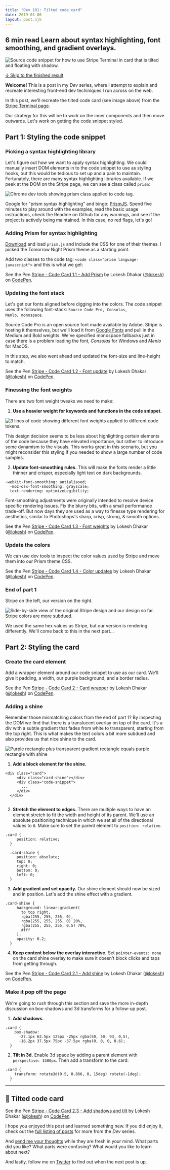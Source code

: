 ```yaml
---
title: "Dev 101: Tilted code card"
date: 2019-01-06
layout: post.njk
---
```

<h2 class="post-subtitle">
  <span class="post-time">6 min read</span>
  Learn about syntax highlighting, font smoothing, and gradient overlays.
</h2>

<div class="figure">
  <img style="max-width: 650px;" src="/media/posts/dev/101/code-card.jpg" alt="Source code snippet for how to use Stripe Terminal in card that is tilted and floating with shadow.">
</div>


<a href="#final-example">↓ Skip to the finished result</a>

<strong>Welcome!</strong> This is a post in my _Dev_ series, where I attempt to explain and recreate interesting front-end dev techiniques I run across on the web.

In this post, we'll recreate the tilted code card (see image above) from the [Stripe Terminal page](https://stripe.com/terminal).

Our strategy for this will be to work on the inner components and then move outwards. Let's work on getting the code snippet styled.

## Part 1: Styling the code snippet

### Picking a syntax highlighting library

Let's figure out how we want to apply syntax highlighting. We could manually insert DOM elements in to the code snippet to use as styling hooks, but this would be tedious to set up and a pain to maintain. Fortunately, there are many syntax highlighting libraries available. If we peek at the DOM on the Stripe page, we can see a class called `prism`:

<div class="figure max-width">
  <img src="/media/posts/dev/101/code-card-inspect-prism.png" alt="Chrome dev tools showing prism class applied to code tag.">
</div>

Google for "prism syntax highlighting" and bingo: [PrismJS](https://prismjs.com/). Spend five minutes to play around with the examples, read the basic usage instructions, check the Readme on Github for any warnings, and see if the project is actively being maintained. In this case, no red flags, let's go!

### Adding Prism for syntax highlighting
[Download](https://prismjs.com/download.html) and load `prism.js` and include the CSS for one of their themes. I picked the Tomorrow Night Prism theme as a starting point.

Add two classes to the code tag: `<code class="prism language-javascript">` and this is what we get:

<p data-height="400" data-theme-id="35671" data-slug-hash="EGLNOr" data-default-tab="result" data-user="lokesh" data-pen-title="Stripe - Code Card 1.1 - Add Prism" class="codepen">See the Pen <a href="https://codepen.io/lokesh/pen/EGLNOr/">Stripe - Code Card 1.1 - Add Prism</a> by Lokesh Dhakar (<a href="https://codepen.io/lokesh">@lokesh</a>) on <a href="https://codepen.io">CodePen</a>.</p>
<script async src="https://static.codepen.io/assets/embed/ei.js"></script>

### Updating the font stack

Let's get our fonts aligned before digging into the colors. The code snippet uses the following font-stack: <code>Source Code Pro, Consolas, Menlo, monospace</code>.

Source Code Pro is an open source font made available by Adobe. Stripe is hosting it themselves, but we'll load it from [Google Fonts](https://fonts.google.com/specimen/Source+Code+Pro) and pull in the Medium and Bold weights. We've specified monospace fallbacks just in case there is a problem loading the font, _Consolas_ for Windows and _Menlo_ for MacOS.

In this step, we also went ahead and updated the font-size and line-height to match.

<p data-height="400" data-theme-id="35671" data-slug-hash="jXxyOx" data-default-tab="result" data-user="lokesh" data-pen-title="Stripe - Code Card 1.2 - Font update" class="codepen">See the Pen <a href="https://codepen.io/lokesh/pen/jXxyOx/">Stripe - Code Card 1.2 - Font update</a> by Lokesh Dhakar (<a href="https://codepen.io/lokesh">@lokesh</a>) on <a href="https://codepen.io">CodePen</a>.</p>
<script async src="https://static.codepen.io/assets/embed/ei.js"></script>

### Finessing the font weights

There are two font weight tweaks we need to make:

1. **Use a heavier weight for keywords and functions in the code snippet.**

  <div class="figure no-border">
    <img style="max-width: 535px;" src="/media/posts/dev/101/code-card-font-weights.png" alt="3 lines of code showing different font weights applied to different code tokens.">
  </div>

  This design decision seems to be less about highlighting certain elements of the code because they have elevated importance, but rather to introduce some dynamism to the visuals. This works great in this scenario, but you might reconsider this styling if you needed to show a large number of code samples.

2. **Update font-smoothing rules.** This will make the fonts render a little thinner and crisper, especially light text on dark backgrounds.

  <pre><code class="prism language-css line-numbers">-webkit-font-smoothing: antialiased;
  -moz-osx-font-smoothing: grayscale;
  text-rendering: optimizeLegibility;</code></pre>

  Font-smoothing adjustments were originally intended to resolve device specific rendering issues. Fix the blurry bits, with a small performance trade-off. But now days they are used as a way to finesse type rendering for aesthetics, similar to Photoshops's sharp, crisp, strong, & smooth options.


<p data-height="400" data-theme-id="35671" data-slug-hash="jXxyzX" data-default-tab="result" data-user="lokesh" data-pen-title="Stripe - Code Card 1.3 - Font weights" class="codepen">See the Pen <a href="https://codepen.io/lokesh/pen/jXxyzX/">Stripe - Code Card 1.3 - Font weights</a> by Lokesh Dhakar (<a href="https://codepen.io/lokesh">@lokesh</a>) on <a href="https://codepen.io">CodePen</a>.</p>
<script async src="https://static.codepen.io/assets/embed/ei.js"></script>


### Update the colors

We can use dev tools to inspect the color values used by Stripe and move them into our Prism theme CSS.

<p data-height="400" data-theme-id="35671" data-slug-hash="BvxpeO" data-default-tab="result" data-user="lokesh" data-pen-title="Stripe - Code Card 1.4 - Color updates" class="codepen">See the Pen <a href="https://codepen.io/lokesh/pen/BvxpeO/">Stripe - Code Card 1.4 - Color updates</a> by Lokesh Dhakar (<a href="https://codepen.io/lokesh">@lokesh</a>) on <a href="https://codepen.io">CodePen</a>.</p>
<script async src="https://static.codepen.io/assets/embed/ei.js"></script>

### End of part 1

Stripe on the left, our version on the right.

<div class="figure max-width">
  <img src="/media/posts/dev/101/code-card-color-comparison.jpg" alt="Side-by-side view of the original Stripe design and our design so far. Stripe colors are more subdued.">
</div>

We used the same hex values as Stripe, but our version is rendering differently. We'll come back to this in the next part...

## Part 2: Styling the card

### Create the card element

Add a wrapper element around our code snippet to use as our card. We'll give it padding, a width, our purple background, and a border radius.

<p data-height="600" data-theme-id="35671" data-slug-hash="BvxWpb" data-default-tab="result" data-user="lokesh" data-pen-title="Stripe - Code Card 2 - Card wrapper" class="codepen">See the Pen <a href="https://codepen.io/lokesh/pen/BvxWpb/">Stripe - Code Card 2 - Card wrapper</a> by Lokesh Dhakar (<a href="https://codepen.io/lokesh">@lokesh</a>) on <a href="https://codepen.io">CodePen</a>.</p>
<script async src="https://static.codepen.io/assets/embed/ei.js"></script>

### Adding a shine

Remember those mismatching colors from the end of part 1? By inspecting the DOM we find that there is a translucent overlay on top of the card. It's a div with a subtle gradient that fades from white to transparent, starting from the top right. This is what makes the text colors a bit more subdued and also provides us that nice shine to the card.

<div class="figure max-width">
  <img src="/media/posts/dev/101/code-card-shine-equation.jpg" alt="Purple rectangle plus transparent gradient rectangle equals purple rectangle with shine">
</div>

1. **Add a block element for the shine.**

  <pre><code class="prism language-html line-numbers">&lt;div class=&quot;card&quot;&gt;
     &lt;div class=&quot;card-shine&quot;&gt;&lt;/div&gt;
     &lt;div class=&quot;code-snippet&quot;&gt;
       ...
     &lt;/div&gt;
  &lt;/div&gt;
  </div></code></pre>

2. **Stretch the element to edges.** There are multiple ways to have an element stretch to fit the width and height of its parent. We'll use an absolute positioning technique in which we set all of the directional values to <code>0</code>. Make sure to set the parent element to <code>position: relative</code>.

  <pre><code class="prism language-css line-numbers">.card {
     position: relative;
  }

  .card-shine {
     position: absolute;
     top: 0;
     right: 0;
     bottom: 0;
     left: 0;
  }</code></pre>


3. **Add gradient and set opacity.** Our shine element should now be sized and in position. Let's add the shine effect with a gradient.

  <pre><code class="prism language-css line-numbers">.card-shine {
     background: linear-gradient(
       to top right,
       rgba(255, 255, 255, 0),
       rgba(255, 255, 255, 0) 20%,
       rgba(255, 255, 255, 0.5) 70%,
       #fff
     );
     opacity: 0.2;
  }</code></pre>

4. **Keep content below the overlay interactive.** Set <code>pointer-events: none</code> on the card shine overlay to make sure it doesn't block clicks and taps from getting through.

<p data-height="520" data-theme-id="35671" data-slug-hash="xmjdMe" data-default-tab="result" data-user="lokesh" data-pen-title="Stripe - Code Card 2.1 - Add shine" class="codepen">See the Pen <a href="https://codepen.io/lokesh/pen/xmjdMe/">Stripe - Code Card 2.1 - Add shine</a> by Lokesh Dhakar (<a href="https://codepen.io/lokesh">@lokesh</a>) on <a href="https://codepen.io">CodePen</a>.</p>
<script async src="https://static.codepen.io/assets/embed/ei.js"></script>

### Make it pop off the page

We're going to rush through this section and save the more in-depth discussion on box-shadows and 3d transforms for a follow-up post.

1. **Add shadows.**

  <pre><code class="prism language-css line-numbers">.card {
    box-shadow:
      -27.1px 62.5px 125px -25px rgba(50, 50, 93, 0.5),
      -16.2px 37.5px 75px -37.5px rgba(0, 0, 0, 0.6);
  }</code></pre>


2. **Tilt in 3d.** Enable 3d space by adding a parent element with <code>perspective: 1500px</code>. Then add a transform to the card:

  <pre><code class="prism language-css line-numbers">.card {
    transform: rotate3d(0.5, 0.866, 0, 15deg) rotate(-1deg);
  }</code></pre>

---

## 🏁 Tilted code card

<a id="final-example"></a>
<p data-height="560" data-theme-id="35671" data-slug-hash="wRjeJy" data-default-tab="result" data-user="lokesh" data-pen-title="Stripe - Code Card 2.3 - Add shadows and tilt" class="codepen">See the Pen <a href="https://codepen.io/lokesh/pen/wRjeJy/">Stripe - Code Card 2.3 - Add shadows and tilt</a> by Lokesh Dhakar (<a href="https://codepen.io/lokesh">@lokesh</a>) on <a href="https://codepen.io">CodePen</a>.</p>



I hope you enjoyed this post and learned something new. If you did enjoy it, check out the [full listing of posts](/blog/) for more from the _Dev_ series.

And <a href="#" class="js-email-link">send me your thoughts</a> while they are fresh in your mind. What parts did you like? What parts were confusing? What would you like to learn about next?

And lastly, follow me on [Twitter](https://twitter.com/lokesh) to find out when the next post is up.

<link rel="stylesheet" href="/css/dev-posts.css">
<link rel="stylesheet" href="/css/prism-syntax-highlighting.css">

<script src="/js/prism.min.js"></script>
